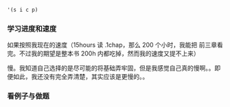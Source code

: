 ```scheme
'(s i c p)
```

### 学习进度和速度

如果按照我现在的速度（15hours 读 .1chap，那么 200 个小时，我能把 前三章看完。不过我的期望是整本书 200h 内都吃掉，然而我的速度又提不上来）

慢。我知道自己选择的是尽可能的将基础弄牢固，但是我感觉自己真的慢啊。。即便如此，我还没有完全弄清楚，其实应该是更慢的。。

### 看例子与做题
